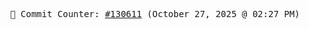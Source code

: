<p align="center">
    <samp>
        📮 Commit Counter: <a href="https://github.com/Javascript-void0/Javascript-void0/commits/main">#130611</a> (October 27, 2025 @ 02:27 PM)
    </samp>
</p>
